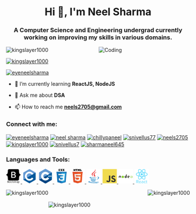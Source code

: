 <h1 align="center">Hi 👋, I'm Neel Sharma</h1>
<h3 align="center">A Computer Science and Engineering undergrad currently working on improving my skills in various domains.</h3>
<img align="right" alt="Coding" width="250" src="https://camo.githubusercontent.com/5ddf73ad3a205111cf8c686f687fc216c2946a75005718c8da5b837ad9de78c9/68747470733a2f2f7468756d62732e6766796361742e636f6d2f4576696c4e657874446576696c666973682d736d616c6c2e676966">

<p align="left"> <img src="https://komarev.com/ghpvc/?username=kingslayer1000&label=Profile%20views&color=0e75b6&style=flat" alt="kingslayer1000" /> </p>

<p align="left"> <a href="https://github.com/ryo-ma/github-profile-trophy"><img src="https://github-profile-trophy.vercel.app/?username=kingslayer1000" alt="kingslayer1000" width="500" /></a> </p>

<p align="left"> <a href="https://twitter.com/eyeneelsharma" target="blank"><img src="https://img.shields.io/twitter/follow/eyeneelsharma?logo=twitter&style=for-the-badge" alt="eyeneelsharma" /></a> </p>

- 🌱 I’m currently learning **ReactJS, NodeJS**

- 💬 Ask me about **DSA**

- 📫 How to reach me **neels2705@gmail.com**

<h3 align="left">Connect with me:</h3>
<p align="left">
<a href="https://twitter.com/eyeneelsharma" target="blank"><img align="center" src="https://raw.githubusercontent.com/rahuldkjain/github-profile-readme-generator/master/src/images/icons/Social/twitter.svg" alt="eyeneelsharma" height="30" width="40" /></a>
<a href="https://linkedin.com/in/neel sharma" target="blank"><img align="center" src="https://raw.githubusercontent.com/rahuldkjain/github-profile-readme-generator/master/src/images/icons/Social/linked-in-alt.svg" alt="neel sharma" height="30" width="40" /></a>
<a href="https://instagram.com/chillypaneel" target="blank"><img align="center" src="https://raw.githubusercontent.com/rahuldkjain/github-profile-readme-generator/master/src/images/icons/Social/instagram.svg" alt="chillypaneel" height="30" width="40" /></a>
<a href="https://www.codechef.com/users/snivellus77" target="blank"><img align="center" src="https://cdn.jsdelivr.net/npm/simple-icons@3.1.0/icons/codechef.svg" alt="snivellus77" height="30" width="40" /></a>
<a href="https://www.hackerrank.com/neels2705" target="blank"><img align="center" src="https://raw.githubusercontent.com/rahuldkjain/github-profile-readme-generator/master/src/images/icons/Social/hackerrank.svg" alt="neels2705" height="30" width="40" /></a>
<a href="https://codeforces.com/profile/kingslayer1000" target="blank"><img align="center" src="https://raw.githubusercontent.com/rahuldkjain/github-profile-readme-generator/master/src/images/icons/Social/codeforces.svg" alt="kingslayer1000" height="30" width="40" /></a>
<a href="https://www.leetcode.com/snivellus7" target="blank"><img align="center" src="https://raw.githubusercontent.com/rahuldkjain/github-profile-readme-generator/master/src/images/icons/Social/leet-code.svg" alt="snivellus7" height="30" width="40" /></a>
<a href="https://auth.geeksforgeeks.org/user/sharmaneel645" target="blank"><img align="center" src="https://raw.githubusercontent.com/rahuldkjain/github-profile-readme-generator/master/src/images/icons/Social/geeks-for-geeks.svg" alt="sharmaneel645" height="30" width="40" /></a>
</p>

<h3 align="left">Languages and Tools:</h3>
<p align="left"> <a href="https://getbootstrap.com" target="_blank" rel="noreferrer"> <img src="https://raw.githubusercontent.com/devicons/devicon/master/icons/bootstrap/bootstrap-plain-wordmark.svg" alt="bootstrap" width="40" height="40"/> </a> <a href="https://www.cprogramming.com/" target="_blank" rel="noreferrer"> <img src="https://raw.githubusercontent.com/devicons/devicon/master/icons/c/c-original.svg" alt="c" width="40" height="40"/> </a> <a href="https://www.w3schools.com/cpp/" target="_blank" rel="noreferrer"> <img src="https://raw.githubusercontent.com/devicons/devicon/master/icons/cplusplus/cplusplus-original.svg" alt="cplusplus" width="40" height="40"/> </a> <a href="https://www.w3schools.com/css/" target="_blank" rel="noreferrer"> <img src="https://raw.githubusercontent.com/devicons/devicon/master/icons/css3/css3-original-wordmark.svg" alt="css3" width="40" height="40"/> </a> <a href="https://www.w3.org/html/" target="_blank" rel="noreferrer"> <img src="https://raw.githubusercontent.com/devicons/devicon/master/icons/html5/html5-original-wordmark.svg" alt="html5" width="40" height="40"/> </a> <a href="https://www.java.com" target="_blank" rel="noreferrer"> <img src="https://raw.githubusercontent.com/devicons/devicon/master/icons/java/java-original.svg" alt="java" width="40" height="40"/> </a> <a href="https://developer.mozilla.org/en-US/docs/Web/JavaScript" target="_blank" rel="noreferrer"> <img src="https://raw.githubusercontent.com/devicons/devicon/master/icons/javascript/javascript-original.svg" alt="javascript" width="40" height="40"/> </a> <a href="https://nodejs.org" target="_blank" rel="noreferrer"> <img src="https://raw.githubusercontent.com/devicons/devicon/master/icons/nodejs/nodejs-original-wordmark.svg" alt="nodejs" width="40" height="40"/> </a> <a href="https://reactjs.org/" target="_blank" rel="noreferrer"> <img src="https://raw.githubusercontent.com/devicons/devicon/master/icons/react/react-original-wordmark.svg" alt="react" width="40" height="40"/> </a> </p>

<p><img align="left" src="https://github-readme-stats.vercel.app/api/top-langs?username=kingslayer1000&show_icons=true&locale=en&layout=compact" alt="kingslayer1000" height="190" /></p>

<p>&nbsp;<img align="right" src="https://github-readme-stats.vercel.app/api?username=kingslayer1000&show_icons=true&locale=en" alt="kingslayer1000" /></p>

<p><img align="center" src="https://github-readme-streak-stats.herokuapp.com/?user=kingslayer1000&" alt="kingslayer1000" /></p>
